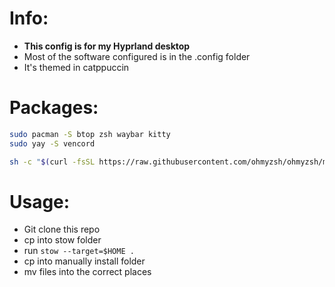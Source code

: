 # Info:
- **This config is for my Hyprland desktop**
- Most of the software configured is in the .config folder
- It's themed in catppuccin

# Packages:
```bash
sudo pacman -S btop zsh waybar kitty
sudo yay -S vencord

sh -c "$(curl -fsSL https://raw.githubusercontent.com/ohmyzsh/ohmyzsh/master/tools/install.sh)"

```

# Usage:
- Git clone this repo
- cp into stow folder
- run `stow --target=$HOME .`
- cp into manually install folder
- mv files into the correct places

